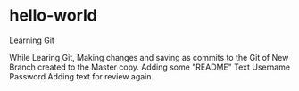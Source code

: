 # hello-world
Learning Git

While Learing Git, Making changes and saving as commits to the Git of New Branch created to the Master copy.
Adding some "README" Text
Username
Password
Adding text for review again